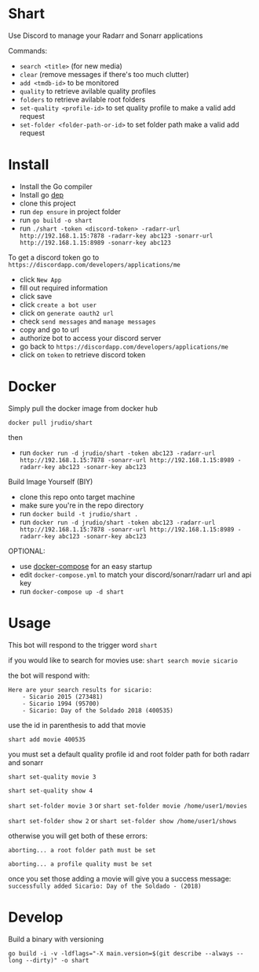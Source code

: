 Shart
===

Use Discord to manage your Radarr and Sonarr applications

Commands:

- `search <title>` (for new media)
- `clear` (remove messages if there's too much clutter)
- `add <tmdb-id>` to be monitored
- `quality` to retrieve avilable quality profiles
- `folders` to retrieve avilable root folders
- `set-quality <profile-id>` to set quality profile to make a valid add request
- `set-folder <folder-path-or-id>` to set folder path make a valid add request


Install
===

- Install the Go compiler
- Install go [dep](https://github.com/golang/dep)
- clone this project
- run `dep ensure` in project folder
- run `go build -o shart`
- run `./shart -token <discord-token> -radarr-url http://192.168.1.15:7878 -radarr-key abc123 -sonarr-url http://192.168.1.15:8989 -sonarr-key abc123`


To get a discord token go to `https://discordapp.com/developers/applications/me` 
- click `New App`
- fill out required information
- click save
- click `create a bot user`
- click on `generate oauth2 url`
- check `send messages` and `manage messages`
- copy and go to url
- authorize bot to access your discord server
- go back to `https://discordapp.com/developers/applications/me` 
- click on `token` to retrieve discord token

Docker
===

Simply pull the docker image from docker hub

`docker pull jrudio/shart`

then

- run `docker run -d jrudio/shart -token abc123 -radarr-url http://192.168.1.15:7878 -sonarr-url http://192.168.1.15:8989 -radarr-key abc123 -sonarr-key abc123`

Build Image Yourself (BIY)

- clone this repo onto target machine
- make sure you're in the repo directory
- run `docker build -t jrudio/shart .`
- run `docker run -d jrudio/shart -token abc123 -radarr-url http://192.168.1.15:7878 -sonarr-url http://192.168.1.15:8989 -radarr-key abc123 -sonarr-key abc123`

OPTIONAL: 

- use [docker-compose](https://docs.docker.com/compose/install) for an easy startup
- edit `docker-compose.yml` to match your discord/sonarr/radarr url and api key
- run `docker-compose up -d shart`

Usage
===

This bot will respond to the trigger word `shart`

if you would like to search for movies use: `shart search movie sicario`

the bot will respond with: 

```
Here are your search results for sicario:
    - Sicario 2015 (273481)
    - Sicario 1994 (95700)
    - Sicario: Day of the Soldado 2018 (400535)
```

use the id in parenthesis to add that movie

`shart add movie 400535`

you must set a default quality profile id and root folder path for both radarr and sonarr

`shart set-quality movie 3`

`shart set-quality show 4`

`shart set-folder movie 3` or `shart set-folder movie /home/user1/movies`

`shart set-folder show 2` or `shart set-folder show /home/user1/shows`

otherwise you will get both of these errors:

`aborting... a root folder path must be set`

`aborting... a profile quality must be set`

once you set those adding a movie will give you a success message: `successfully added Sicario: Day of the Soldado - (2018)`

Develop
===

Build a binary with versioning

`go build -i -v -ldflags="-X main.version=$(git describe --always --long --dirty)" -o shart`
